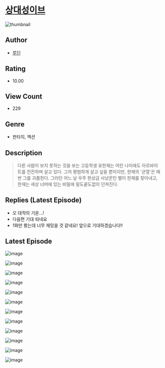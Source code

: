 # [상대성이브](https://comic.naver.com/challenge/list?titleId=811128)
![thumbnail](https://image-comic.pstatic.net/user_contents_data/challenge_comic/2023/05/25/275500/upload_4121691097651032370_480x623.jpeg)

## Author
- [루딘](https://comic.naver.com/artistTitle?id=275500)

## Rating
- 10.00

## View Count
- 229

## Genre
- 판타지, 액션

## Description
> 다른 사람이 보지 못하는 것을 보는 고등학생 유한재는 어린 나이에도 아르바이트를 전전하며 살고 있다. 그저 평범하게 살고 싶을 뿐이지만, 한재의 '균열'은 매번 그를 괴롭힌다. 그러던 어느 날 우주 현상금 사냥꾼인 벨이 한재를 찾아내고, 한재는 세상 너머에 있는 비밀에 밑도끝도없이 던져진다.

## Replies (Latest Episode)
- 오 대작의 기운…!
- 다음편 기대 되네요
- 1화만 봤는데 너무 재밌을 것 같네요! 앞으로 기대하겠습니다!!

## Latest Episode
![image](https://image-comic.pstatic.net/user_contents_data/challenge_comic/2023/05/25/275500/upload_4122873270132553270.jpeg)

![image](https://image-comic.pstatic.net/user_contents_data/challenge_comic/2023/05/25/275500/upload_3690246213869134646.jpeg)

![image](https://image-comic.pstatic.net/user_contents_data/challenge_comic/2023/05/25/275500/upload_3544948857418900324.jpeg)

![image](https://image-comic.pstatic.net/user_contents_data/challenge_comic/2023/05/25/275500/upload_3919088479437927780.jpeg)

![image](https://image-comic.pstatic.net/user_contents_data/challenge_comic/2023/05/25/275500/upload_3473180431499867186.jpeg)

![image](https://image-comic.pstatic.net/user_contents_data/challenge_comic/2023/05/25/275500/upload_7017844496607569508.jpeg)

![image](https://image-comic.pstatic.net/user_contents_data/challenge_comic/2023/05/25/275500/upload_3631643163214832228.jpeg)

![image](https://image-comic.pstatic.net/user_contents_data/challenge_comic/2023/05/25/275500/upload_3616735074082775602.jpeg)

![image](https://image-comic.pstatic.net/user_contents_data/challenge_comic/2023/05/25/275500/upload_4135260154221638243.jpeg)

![image](https://image-comic.pstatic.net/user_contents_data/challenge_comic/2023/05/25/275500/upload_3760845864075538744.jpeg)

![image](https://image-comic.pstatic.net/user_contents_data/challenge_comic/2023/05/25/275500/upload_3919931813432288313.jpeg)

![image](https://image-comic.pstatic.net/user_contents_data/challenge_comic/2023/05/26/275500/upload_7221912544706978612.jpeg)
